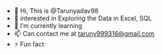 - 👋 Hi, This is @Tarunyadav98
- 👀 interested in Exploring the Data in Excel, SQL 
- 🌱 I’m currently learning <Data Analyst>
- 📫 Can contact me at  taruny999316@gmail.com
- ⚡ Fun fact: 
<!---
Taruny999316/Taruny999316 is a ✨ special ✨ repository because its `README.md` (this file) appears on your GitHub profile.
You can click the Preview link to take a look at your changes.
--->
